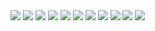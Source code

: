 <img src = "images/Quiz1.PNG">
<img src = "images/Quiz1ext.PNG">
<img src = "images/Quiz2.PNG"> 
<img src = "images/Quiz3.PNG">
<img src = "images/Quiz3ext.PNG">
<img src = "images/Quiz4.PNG">
<img src = "images/Quiz4ext.PNG">
<img src = "images/Quiz5.PNG">
<img src = "images/Quiz5ext.PNG">
<img src = "images/Quiz6.PNG">
<img src = "images/Quiz6ext.PNG">
